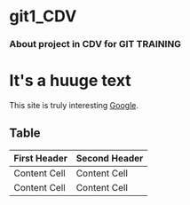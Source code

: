 # git1_CDV

### About project in CDV for GIT TRAINING
# It's a huuge text

This site is truly interesting [Google](https://www.google.pl/).

## Table
| First Header  | Second Header |
| ------------- | ------------- |
| Content Cell  | Content Cell  |
| Content Cell  | Content Cell  |
